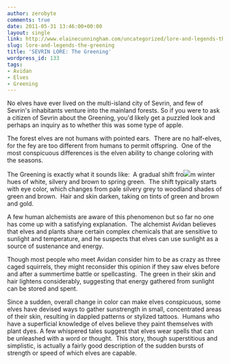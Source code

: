 ```yaml
---
author: zerobyte
comments: true
date: 2011-05-31 13:46:00+00:00
layout: single
link: http://www.elainecunningham.com/uncategorized/lore-and-legends-the-greening/
slug: lore-and-legends-the-greening
title: 'SEVRIN LORE: The Greening'
wordpress_id: 133
tags:
- Avidan
- Elves
- Greening
---
```


No elves have ever lived on the multi-island city of Sevrin, and few of Sevrin's inhabitants venture into the mainland forests. So if you were to ask a citizen of Sevrin about the Greening, you'd likely get a puzzled look and perhaps an inquiry as to whether this was some type of apple.

The forest elves are not humans with pointed ears.  There are no half-elves, for the fey are too different from humans to permit offspring.  One of the most conspicuous differences is the elven ability to change coloring with the seasons.

The Greening is exactly what it sounds like:  A gradual shift fro[![](http://www.elainecunningham.com/wp-content/uploads/2011/05/Wood-Elf-300x225.jpg)](http://www.elainecunningham.com/wp-content/uploads/2011/05/Wood-Elf.jpg)m winter hues of white, silvery and brown to spring green.  The shift typically starts with eye color, which changes from pale silvery grey to woodland shades of green and brown.  Hair and skin darken, taking on tints of green and brown and gold.

A few human alchemists are aware of this phenomenon but so far no one has come up with a satisfying explanation.  The alchemist Avidan believes that elves and plants share certain complex chemicals that are sensitive to sunlight and temperature, and he suspects that elves can use sunlight as a source of sustenance and energy.

Though most people who meet Avidan consider him to be as crazy as three caged squirrels, they might reconsider this opinion if they saw elves before and after a summertime battle or spellcasting.  The green in their skin and hair lightens considerably, suggesting that energy gathered from sunlight can be stored and spent. 

Since a sudden, overall change in color can make elves conspicuous, some elves have devised ways to gather sunstrength in small, concentrated areas of their skin, resulting in dappled patterns or stylized tattoos.  Humans who have a superficial knowledge of elves believe they paint themselves with plant dyes. A few whispered tales suggest that elves wear spells that can be unleashed with a word or thought.  This story, though superstitious and simplistic, is actually a fairly good description of the sudden bursts of strength or speed of which elves are capable.
